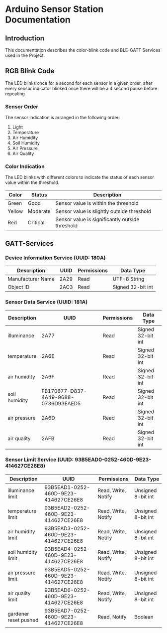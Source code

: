 # Arduino Sensor Station Documentation

## Introduction
This documentation describes the color-blink code and BLE-GATT Services used in the Project.

## RGB Blink Code 
The LED blinks once for a second for each sensor in a given order, after every sensor indicator blinked once there will be a 4 second pause before repeating
### Sensor Order
The sensor indication is arranged in the following order:
1. Light
2. Temperature
3. Air Humidity
4. Soil Humidity
5. Air Pressure
6. Air Quality

### Color Indication
The LED blinks with different colors to indicate the status of each sensor value within the threshold.

| Color     | Status          | Description                                |
|-----------|-----------------|--------------------------------------------|
| Green     | Good            | Sensor value is within the threshold        |
| Yellow    | Moderate        | Sensor value is slightly outside threshold  |
| Red       | Critical        | Sensor value is significantly outside threshold  |

## GATT-Services

### Device Information Service (UUID: 180A)

| Description  | UUID | Permissions | Data Type     |
|---|------|-------------|---------------|
| Manufacturer Name | 2A29 | Read        | UTF-8 String  |
| Object ID | 2AC3 | Read        | Signed 32-bit int |

### Sensor Data Service (UUID: 181A)

| Description  | UUID                              | Permissions | Data Type          |
|---|-----------------------------------|-------------|--------------------|
| illuminance | 2A77                              | Read        | Signed 32-bit int  |
| temperature | 2A6E                              | Read        | Signed 32-bit int  |
| air humidity | 2A6F                              | Read        | Signed 32-bit int  |
| soil humidity | FB170677-D837-4A49-9688-0736D93EAED5 | Read        | Signed 32-bit int  |
| air pressure | 2A6D                              | Read        | Signed 32-bit int  |
| air quality | 2AFB                              | Read        | Signed 32-bit int  |

### Sensor Limit Service (UUID: 93B5EAD0-0252-460D-9E23-414627CE26E8)

| Description | UUID                              | Permissions       | Data Type            |
|---|-----------------------------------|-------------------|----------------------|
| illuminance limit | 93B5EAD1-0252-460D-9E23-414627CE26E8 | Read, Write, Notify | Unsigned 8-bit int  |
| temperature limit | 93B5EAD2-0252-460D-9E23-414627CE26E8 | Read, Write, Notify | Unsigned 8-bit int  |
|  air humidity limit | 93B5EAD3-0252-460D-9E23-414627CE26E8 | Read, Write, Notify | Unsigned 8-bit int  |
| soil humidity limit  | 93B5EAD4-0252-460D-9E23-414627CE26E8 | Read, Write, Notify | Unsigned 8-bit int  |
|  air pressure limit | 93B5EAD5-0252-460D-9E23-414627CE26E8 | Read, Write, Notify | Unsigned 8-bit int  |
|  air quality limit | 93B5EAD6-0252-460D-9E23-414627CE26E8 | Read, Write, Notify | Unsigned 8-bit int  |
| gardener reset pushed | 93B5EAD7-0252-460D-9E23-414627CE26E8 | Read, Notify      | Boolean              |
